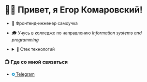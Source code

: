 # 👋🏻 Привет, я Егор Комаровский!

- 🧐 Фронтенд-инженер самоучка
- 🎓 Учусь в колледже по направлению _Information systems and programming_
- <details>
  <summary>🔧 Стек технологий</summary>

  - HTML (HTML5)
  - CSS (CSS3), Sass (SCSS), Tailwind
  - JavaScript (ES6+), TypeScript
  - Vue 3
  - Pinia
  - VueX
  - Vite
  - BEM, Accessibility, UX
  - Git (GitHub)
  - Figma, Adobe Photoshop, Adobe Illustrator
  - PHP, Blade (basics)
  - Laravel 12.x (basics)
  </details>

### 📺 Где со мной связаться

- <img src="assets/telegram.svg" width="10"/><a href="https://t.me/bishep47" target="_blank"> Telegram</a>
